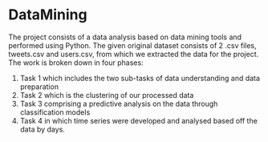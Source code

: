 # DataMining
The project consists of a data analysis based on data mining tools and performed using Python.
The given original dataset consists of 2 .csv files, tweets.csv and users.csv, from which we
extracted the data for the project. The work is broken down in four phases:
1. Task 1 which includes the two sub-tasks of data understanding and data preparation
2. Task 2 which is the clustering of our processed data
3. Task 3 comprising a predictive analysis on the data through classification models
4. Task 4 in which time series were developed and analysed based off the data by days.